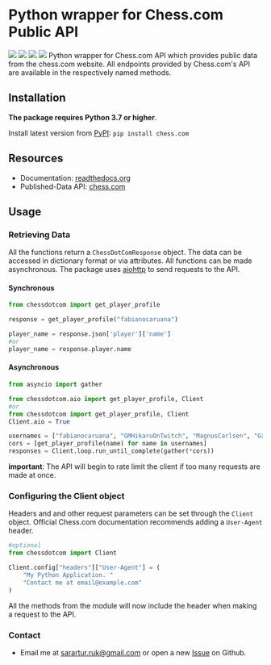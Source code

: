 # Python wrapper for Chess.com Public API
<img src="https://img.shields.io/github/issues/sarartur/chess.com">  <img src="https://img.shields.io/github/forks/sarartur/chess.com">   <img src="https://img.shields.io/github/stars/sarartur/chess.com">   <img src="https://img.shields.io/github/license/sarartur/chess.com">
Python wrapper for Chess.com API which provides public data from the chess.com website. All endpoints provided by Chess.com's API are available in the respectively named methods. 
## Installation 
**The package requires Python 3.7 or higher**.

Install latest version from [PyPI](https://pypi.org/project/chess.com/): ```pip install chess.com``` 

## Resources
* Documentation: [readthedocs.org](https://chesscom.readthedocs.io/)
* Published-Data API: [chess.com](https://www.chess.com/news/view/published-data-api)

## Usage
### Retrieving Data
All the functions return a `ChessDotComResponse` object. The data can be accessed in dictionary format or via attributes.
All functions can be made asynchronous. The package uses [aiohttp](https://docs.aiohttp.org/en/stable/) to send requests to the API. 
#### Synchronous
``` python
from chessdotcom import get_player_profile

response = get_player_profile("fabianocaruana")

player_name = response.json['player']['name']
#or
player_name = response.player.name
```
#### Asynchronous 
``` python 
from asyncio import gather

from chessdotcom.aio import get_player_profile, Client
#or
from chessdotcom import get_player_profile, Client
Client.aio = True

usernames = ["fabianocaruana", "GMHikaruOnTwitch", "MagnusCarlsen", "GarryKasparov"]
cors = [get_player_profile(name) for name in usernames]
responses = Client.loop.run_until_complete(gather(*cors))
```
**important**: The API will begin to rate limit the client if too many requests are made at once.

### Configuring the Client object
Headers and and other request parameters can be set through the `Client` object. Official Chess.com documentation recommends adding a `User-Agent` header. 
``` python
#optional
from chessdotcom import Client

Client.config["headers"]["User-Agent"] = (
    "My Python Application. "
    "Contact me at email@example.com"
)
```
All the methods from the module will now include the header when making a request to the API.

### Contact
* Email me at <sarartur.ruk@gmail.com> or open a new [Issue](https://github.com/sarartur/chess.com/issues) on Github.